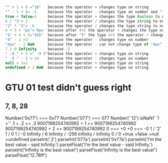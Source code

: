 ```javascript
"" + 1 + 0 ="10"   because the operator + changes type on string
"" - 1 + 0= -1     because the operator - changes type on number and ""==0
true + false=1     because the operator + changes the type Boolean to number
6 / "3"= 2         because the operator / changes the type string to number
"2" * "3"=  6      because the operator / changes the type string to number
4 + 5 + "px"='9px' because after 4+5 the operator + changes the type number to string
"$" + 4 + 5="$45"  because after "$" the type 4+5 the operator + changes  to string
"4" - 2 =2         because the operator - changes type on number
"4px" - 2 NaN      because the operator - can not change type of "4px"
7 / 0 Infinity     because :)
" -9 " + 5 =" -9 5"because the operator + changes type on string
" -9 " - 5 =-14    because the operator - changes type on number
null + 1=1         because the operator + changes type on string
undefined + 1 NaN  because the operator + changes type on string
```
# GTU 01 test didn't guess right
## 7, 8, 28

Number('0x77') === 0x77
Number('077') === 077
Number(' 12')
isNaN(' ')
+''
.1 + .2 == .3
9007199254740992 + 1 == 9007199254740992
9007199254740992 + 2 == 9007199254740992
0 === +0
+0 === -0
1 / '2'
1 / 0
1 / -0
Infinity / 6
Infinity / -256
Infinity / Infinity
0 / 0
+true
+false
+null
+undefined
parseInt('.2')
parseInt('077a')
parseInt('0x77a')
parseInt('I’m the best value - said Infinity.')
parseFloat('I’m the best value - said Infinity.')
parseInt('Infinity is the best value!')
parseFloat('Infinity is the best value!')
parseFloat('12.78ff')
